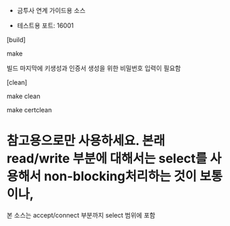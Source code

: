 - 금투사 연계 가이드용 소스

* 테스트용 포트: 16001

[build]

  make

빌드 마지막에 키생성과 인증서 생성을 위한 비밀번호 입력이 필요함

[clean]

  make clean

  make certclean
  

# 참고용으로만 사용하세요. 본래 read/write 부분에 대해서는 select를 사용해서 non-blocking처리하는 것이 보통이나,
  본 소스는 accept/connect 부분까지 select 범위에 포함
